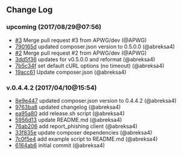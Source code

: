 ## Change Log

### upcoming (2017/08/29@07:56)
- [#3](https://github.com/apwg/ecx-api-client/pull/3) Merge pull request #3 from APWG/dev (@APWG)
- [790165d](https://github.com/APWG/ecx-api-client/commit/790165df7d608e6e68e662b3d75b081581d2440c) updated composer.json version to 0.5.0.0 (@abreksa4)
- [#2](https://github.com/apwg/ecx-api-client/pull/2) Merge pull request #2 from APWG/dev (@APWG)
- [3dd5f36](https://github.com/APWG/ecx-api-client/commit/3dd5f36f73af8e73695b9df5eeea3f3801db6e43) updates for v0.5.0.0 and reformat (@abreksa4)
- [7b5c34f](https://github.com/APWG/ecx-api-client/commit/7b5c34f277ffcc548a13c0a649f4962d3ab6cfd7) set default cURL options (no timeout) (@abreksa4)
- [19acc61](https://github.com/APWG/ecx-api-client/commit/19acc61e25db1294f34128c43e6d7a2985257528) Update composer.json (@abreksa4)

### v.0.4.4.2 (2017/04/10@15:54)
- [8e9e447](https://github.com/APWG/ecx-api-client/commit/8e9e44756f46ea619968bd55a8abb718b31072c5) updated composer.json version to 0.4.4.2 (@abreksa4)
- [9763ba8](https://github.com/APWG/ecx-api-client/commit/9763ba8e23c5cb893986c052904db64a0c3873ad) updated changelog (@abreksa4)
- [ea95a80](https://github.com/APWG/ecx-api-client/commit/ea95a80d5c65588bbc4c716eb1a52716d532d316) add release.sh script (@abreksa4)
- [5956d13](https://github.com/APWG/ecx-api-client/commit/5956d133dbf0556b17af0a2504a2758a12cbf10b) update README.md (@abreksa4)
- [76ab206](https://github.com/APWG/ecx-api-client/commit/76ab20643688e4aa90b351ef4126b1ae4782622a) add report_phishing client (@abreksa4)
- [33f835e](https://github.com/APWG/ecx-api-client/commit/33f835eb87d275ab5d8b95ae46be40a6f4e5cc65) update composer dependencies (@abreksa4)
- [7c0f5e4](https://github.com/APWG/ecx-api-client/commit/7c0f5e4ca1003fafd1c10a5c007e12f32aa18f72) add example script to README.md (@abreksa4)
- [6164ab6](https://github.com/APWG/ecx-api-client/commit/6164ab68773d48cc14873e9610c30dff17c033f8) initial commit (@abreksa4)